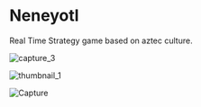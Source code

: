 # Neneyotl

Real Time Strategy game based on aztec culture. 

![capture_3](https://github.com/Kuvrot/Tlatoani/assets/23508114/e021b16c-9ca3-4d23-8d40-23905f0a2114)

![thumbnail_1](https://github.com/Kuvrot/Neneyotl/assets/23508114/ff0ca27a-d4cc-4e12-a48c-1dc589bfd865)

![Capture](https://github.com/Kuvrot/Neneyotl/assets/23508114/b3dc6c3a-b0ab-4af5-ba5d-00185f037db3)
